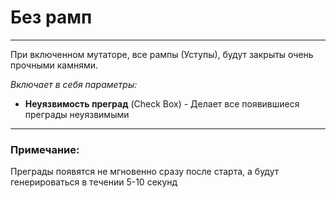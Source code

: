 # Без рамп

------------
При включенном мутаторе, все рампы (Уступы), будут закрыты очень 
прочными камнями.

_Включает в себя параметры:_
* **Неуязвимость преград** (Check Box) - Делает все появившиеся 
  преграды неуязвимыми

---
### Примечание:
Преграды появятся не мгновенно сразу после старта, а 
будут генерироваться в течении 5-10 секунд